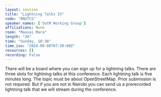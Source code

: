 ```yaml
---
layout: session
title: "Lightning Talks IV"
code: "8NU7CS"
speaker_names: ['SotM Working Group']
affiliations: None
room: "Maasai Mara"
length: "20"
time: "Sunday, 10:30"
time_iso: "2024-09-08T07:30:00Z"
resources: []
recording: False
---
```


There will be a board where you can sign up for a lightning talks. There are three slots for lightning talks at this conference. Each lightning talk is five minutes long. The topic must be about OpenStreetMap. Prior submission is not required. But if you are not in Nairobi you can send us a prerecorded lightning talk that we will stream during the conference.

